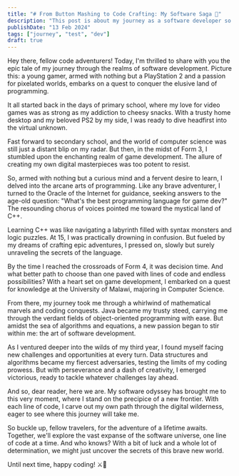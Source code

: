 ```yaml
---
title: "# From Button Mashing to Code Crafting: My Software Saga 🚀"
description: "This post is about my journey as a software developer so far"
publishDate: "13 Feb 2024"
tags: ["journey", "test", "dev"]
draft: true
---
```


Hey there, fellow code adventurers! Today, I'm thrilled to share with you the epic tale of my journey through the realms of software development. Picture this: a young gamer, armed with nothing but a PlayStation 2 and a passion for pixelated worlds, embarks on a quest to conquer the elusive land of programming.

It all started back in the days of primary school, where my love for video games was as strong as my addiction to cheesy snacks. With a trusty home desktop and my beloved PS2 by my side, I was ready to dive headfirst into the virtual unknown.

Fast forward to secondary school, and the world of computer science was still just a distant blip on my radar. But then, in the midst of Form 3, I stumbled upon the enchanting realm of game development. The allure of creating my own digital masterpieces was too potent to resist.

So, armed with nothing but a curious mind and a fervent desire to learn, I delved into the arcane arts of programming. Like any brave adventurer, I turned to the Oracle of the Internet for guidance, seeking answers to the age-old question: "What's the best programming language for game dev?" The resounding chorus of voices pointed me toward the mystical land of C++.

Learning C++ was like navigating a labyrinth filled with syntax monsters and logic puzzles. At 15, I was practically drowning in confusion. But fueled by my dreams of crafting epic adventures, I pressed on, slowly but surely unraveling the secrets of the language.

By the time I reached the crossroads of Form 4, it was decision time. And what better path to choose than one paved with lines of code and endless possibilities? With a heart set on game development, I embarked on a quest for knowledge at the University of Malawi, majoring in Computer Science.

From there, my journey took me through a whirlwind of mathematical marvels and coding conquests. Java became my trusty steed, carrying me through the verdant fields of object-oriented programming with ease. But amidst the sea of algorithms and equations, a new passion began to stir within me: the art of software development.

As I ventured deeper into the wilds of my third year, I found myself facing new challenges and opportunities at every turn. Data structures and algorithms became my fiercest adversaries, testing the limits of my coding prowess. But with perseverance and a dash of creativity, I emerged victorious, ready to tackle whatever challenges lay ahead.

And so, dear reader, here we are. My software odyssey has brought me to this very moment, where I stand on the precipice of a new frontier. With each line of code, I carve out my own path through the digital wilderness, eager to see where this journey will take me.

So buckle up, fellow travelers, for the adventure of a lifetime awaits. Together, we'll explore the vast expanse of the software universe, one line of code at a time. And who knows? With a bit of luck and a whole lot of determination, we might just uncover the secrets of this brave new world.

Until next time, happy coding! ⚔️🚀
